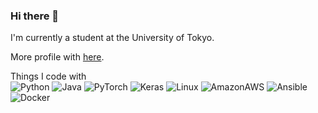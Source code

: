 ### Hi there 👋

I'm currently a student at the University of Tokyo.

More profile with  [here](https://www.sys.t.u-tokyo.ac.jp/en/admissions/studentvoices/ryotaro-kobayashi/).

Things I code with  
![Python](https://img.shields.io/badge/-Python-3776AB.svg?style=flat&logo=Python&logoColor=white)
![Java](https://img.shields.io/badge/Java-FFFFFF?&logo=OpenJDK&style=flat&logoColor=black)
![PyTorch](https://img.shields.io/badge/-PyTorch-EE4C2C.svg?style=flat&logo=PyTorch&logoColor=white)
![Keras](https://img.shields.io/badge/-Keras-EE0000.svg?style=flat&logo=Keras&logoColor=white)
![Linux](https://img.shields.io/badge/-Linux-6C6694.svg?logo=linux&style=flat)
![AmazonAWS](https://img.shields.io/badge/-AWS-232F3E.svg?logo=amazon-aws&style=flat)
![Ansible](https://img.shields.io/badge/-Ansible-FF0000.svg?logo=ansible&style=flat)
![Docker](https://img.shields.io/badge/-Docker-EEE.svg?logo=docker&style=flat)
